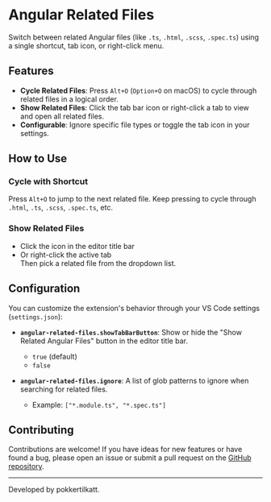 # Angular Related Files

Switch between related Angular files (like `.ts`, `.html`, `.scss`, `.spec.ts`) using a single shortcut, tab icon, or right-click menu.

## Features

- **Cycle Related Files**: Press `Alt+O` (`Option+O` on macOS) to cycle through related files in a logical order.
- **Show Related Files**: Click the tab bar icon or right-click a tab to view and open all related files.
- **Configurable**: Ignore specific file types or toggle the tab icon in your settings.

## How to Use

### Cycle with Shortcut

Press `Alt+O` to jump to the next related file. Keep pressing to cycle through `.html`, `.ts`, `.scss`, `.spec.ts`, etc.

### Show Related Files

- Click the icon in the editor title bar  
- Or right-click the active tab  
Then pick a related file from the dropdown list.

## Configuration

You can customize the extension's behavior through your VS Code settings (`settings.json`):

- **`angular-related-files.showTabBarButton`**: Show or hide the "Show Related Angular Files" button in the editor title bar.
  - `true` (default)
  - `false`

- **`angular-related-files.ignore`**: A list of glob patterns to ignore when searching for related files.
  - Example: `["*.module.ts", "*.spec.ts"]`

## Contributing

Contributions are welcome! If you have ideas for new features or have found a bug, please open an issue or submit a pull request on the [GitHub repository](https://github.com/pokkertilkatt/angular-related-files).

---

Developed by pokkertilkatt.
